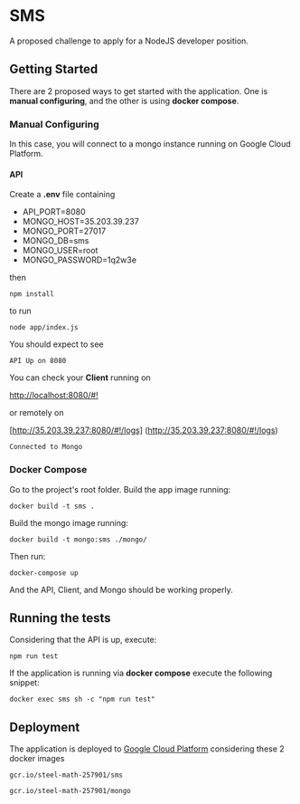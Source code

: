 # SMS

A proposed challenge to apply for a NodeJS developer position.

## Getting Started

There are 2 proposed ways to get started with the application. One is **manual configuring**, and the other is using **docker compose**.

### Manual Configuring

In this case, you will connect to a mongo instance running on Google Cloud Platform.

#### API

Create a **.env** file containing

* API_PORT=8080
* MONGO_HOST=35.203.39.237
* MONGO_PORT=27017
* MONGO_DB=sms
* MONGO_USER=root
* MONGO_PASSWORD=1q2w3e

then

```
npm install
```

to run

```
node app/index.js
```

You should expect to see

```
API Up on 8080
```

You can check your **Client** running on

[http://localhost:8080/#!](http://localhost:8080/#!)


or remotely on

[http://35.203.39.237:8080/#!/logs]
(http://35.203.39.237:8080/#!/logs)



```
Connected to Mongo
```

### Docker Compose

Go to the project's root folder.
Build the app image running:

```
docker build -t sms .
```

Build the mongo image running:

```
docker build -t mongo:sms ./mongo/
```

Then run:

```
docker-compose up
```

And the API, Client, and Mongo should be working properly.


## Running the tests

Considering that the API is up, execute:

```
npm run test
```

If the application is running via **docker compose** execute the following snippet:

```
docker exec sms sh -c "npm run test"
```


## Deployment

The application is deployed to [Google Cloud Platform](http://35.203.39.237:8080/#!/) considering these 2 docker images

```
gcr.io/steel-math-257901/sms
```

```
gcr.io/steel-math-257901/mongo
```
